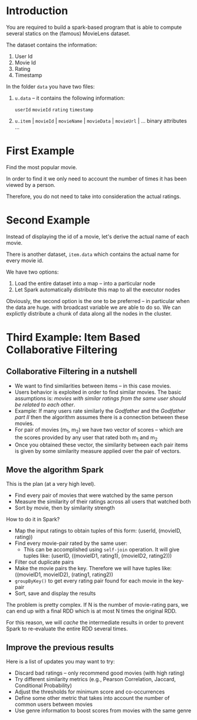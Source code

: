 # Introduction

You are required to build a spark-based program that is able to compute several
statics on the (famous) MovieLens dataset.

The dataset contains the information:

1.  User Id
2.  Movie Id
3.  Rating
4.  Timestamp

In the folder `data` you have two files:

1.  `u.data` &#x2013; it contains the following information:
    
    `userId` `movieId` `rating` `timestamp`

2.  `u.item` |   `movieId` | `movieName` | `movieData` | `movieUrl` | &#x2026; binary attributes &#x2026;


# First Example

Find the most popular movie.

In order to find it we only need to account the number of times it 
has been viewed by a person.

Therefore, you do not need to take into consideration the actual ratings.


# Second Example

Instead of displaying the id of a movie, let's derive
the actual name of each movie.

There is another dataset, `item.data` which contains the actual name 
for every movie id.

We have two options:

1.  Load the entire dataset into a map &#x2013; into a particular node
2.  Let Spark automatically distribute this map to all the executor nodes

Obviously, the second option is the one to be preferred &#x2013; in particular
when the data are huge.
with broadcast variable we are able to do so. 
We can explictly distribute a chunk of data along all the nodes in the 
cluster.


# Third Example: Item Based Collaborative Filtering


## Collaborative Filtering in a nutshell

-   We want to find similarities between items &#x2013; in this case movies.
-   Users behavior is exploited in  order to find similar movies. The basic assumptions is:
    *movies with similar ratings from the same user should be related to each other*.
-   Example: If many users rate  similarly the *Godfather* and the *Godfather part II* then the 
    algorithm assumes there is a connection between these movies.
-   For pair of movies (m<sub>1</sub>, m<sub>2</sub>) we have two vector of scores &#x2013; which are the scores provided
    by any user that rated both m<sub>1</sub> and m<sub>2</sub>
-   Once you obtained these vector, the similarity between each pair items is given by some
    similarity measure applied over the pair of vectors.


## Move the algorithm Spark

This is the plan (at a very high level).

-   Find every pair of movies that were watched by the same person
-   Measure the similarity of their ratings across all users that watched both
-   Sort by movie, then by similarity strength

How to do it in Spark?

-   Map the input ratings to obtain tuples of this form: (userId, (movieID, rating))
-   Find every movie-pair rated by the same user:
    -   This can be accomplished using `self-join` operation. 
        It will give tuples like: (userID, ((movieID1, rating1), (movieID2, rating2)))
-   Filter out duplicate pairs
-   Make the movie pairs the key. Therefore we will have tuples like: ((movieID1, movieID2), (rating1, rating2))
-   `groupByKey()` to get every rating pair found for each movie in the key-pair
-   Sort, save and display the results

The problem is pretty complex. If N is the number of movie-rating pars, we can end up with a final RDD which is
at most N times the original RDD.

For this reason, we will *cache* the intermediate results in order to prevent
Spark to re-evaluate the entire RDD several times.


## Improve the previous results

Here is a list of updates you may want to try:

-   Discard bad ratings &#x2013; only recommend good movies (with high rating)
-   Try different similarity metrics (e.g., Pearson Correlation, Jaccard, Conditional Probability)
-   Adjust the thresholds for minimum score and co-occurrences
-   Define some other metric that takes into account the number of common users between movies
-   Use genre information to boost scores from movies with the same genre

